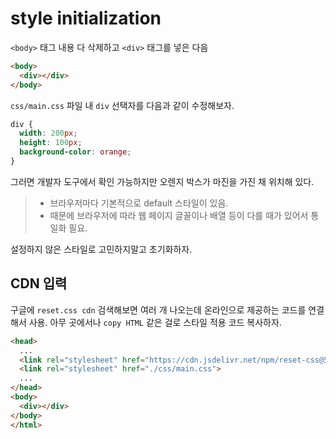 # style initialization
`<body>` 태그 내용 다 삭제하고 `<div>` 태그를 넣은 다음
```html
<body>
  <div></div>
</body>
```
`css/main.css` 파일 내 `div` 선택자를 다음과 같이 수정해보자.
```css
div {
  width: 200px;
  height: 100px;
  background-color: orange;
}
```
그러면 개발자 도구에서 확인 가능하지만 오렌지 박스가 마진을 가진 채 위치해 있다.

> * 브라우저마다 기본적으로 default 스타일이 있음.
> * 때문에 브라우저에 따라 웹 페이지 글꼴이나 배열 등이 다를 때가 있어서 통일화 필요.

설정하지 않은 스타일로 고민하지말고 초기화하자.

## CDN 입력
구글에 `reset.css cdn` 검색해보면 여러 개 나오는데 온라인으로 제공하는 코드를 연결해서 사용. 아무 곳에서나 `copy HTML` 같은 걸로 스타일 적용 코드 복사하자. 

```html
<head>
  ...
  <link rel="stylesheet" href="https://cdn.jsdelivr.net/npm/reset-css@5.0.1/reset.min.css">
  <link rel="stylesheet" href="./css/main.css">
  ...
</head>
<body>
  <div></div>
</body>
</html>
```